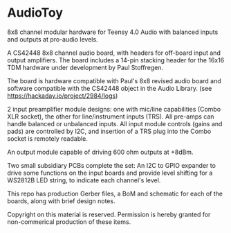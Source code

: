 # AudioToy
8x8 channel modular hardware for Teensy 4.0 Audio with balanced inputs and outputs at pro-audio levels.

A CS42448 8x8 channel audio board, with headers for off-board input and output amplifiers. The board includes a 14-pin stacking header for the 16x16 TDM hardware under development by Paul Stoffregen.

The board is hardware compatible with Paul's 8x8 revised audio board and software compatible with the CS42448 object in the Audio Library. (see https://hackaday.io/project/2984/logs)

2 input preamplifier module designs: one with mic/line capabilities (Combo XLR socket), the other for line/instrument inputs (TRS). All pre-amps can handle balanced or unbalanced inputs.
All input module controls (gains and pads) are controlled by I2C, and insertion of a TRS plug into the Combo socket is remotely readable.

An output module capable of driving 600  ohm outputs at +8dBm.

Two small subsidiary PCBs complete the set: An I2C to GPIO expander to drive some functions on the input boards and provide level shifting for a WS2812B LED string, to indicate each channel's level. 

This repo has production Gerber files, a BoM and schematic for each of the boards, along with brief design notes.

Copyright on this material is reserved. Permission is hereby granted for non-commerical production of these items.  
